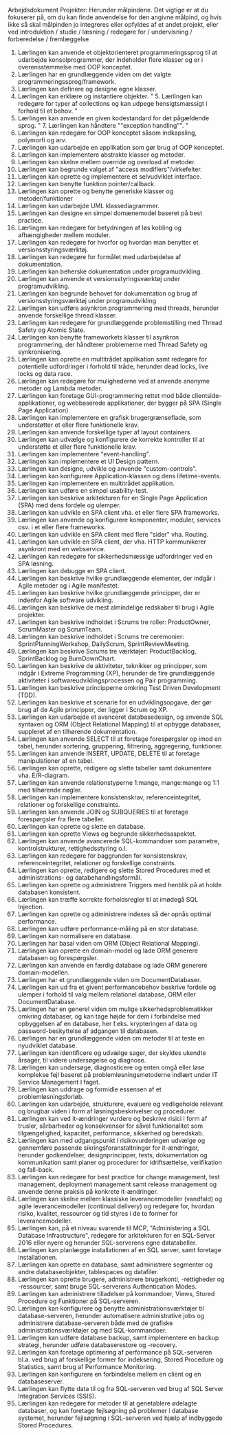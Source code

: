 Arbejdsdokument
Projekter:
Herunder målpindene. Det vigtige er at du fokuserer på, om du kan finde anvendelse for den angivne målpind, og hvis ikke så skal målpinden jo integreres eller opfyldes af et andet projekt, eller ved introduktion / studie / læsning / redegøre for / undervisning / forberedelse / fremlæggelse

1. Lærlingen kan anvende et objektorienteret programmeringssprog til at udarbejde konsolprogrammer, der indeholder flere klasser og er i overensstemmelse med OOP konceptet.
2. Lærlingen har en grundlæggende viden om det valgte programmeringssprog/framework.
3. Lærlingen kan definere og designe egne klasser.
4. Lærlingen kan erklære og instantiere objekter.
   " 5. Lærlingen kan redegøre for typer af collections og kan udpege hensigtsmæssigt i forhold til et behov.
   "
5. Lærlingen kan anvende en given kodestandard for det pågældende sprog.
   " 7. Lærlingen kan håndtere ""exception handling"".
   "
6. Lærlingen kan redegøre for OOP konceptet såsom indkapsling, polymorfi og arv.
7. Lærlingen kan udarbejde en applikation som gør brug af OOP konceptet.
8. Lærlingen kan implementere abstrakte klasser og metoder.
9. Lærlingen kan skelne mellem override og overload af metoder.
10. Lærlingen kan begrunde valget af "access modifiers"/virkefelter.
11. Lærlingen kan oprette og implementere et selvudviklet interface.
12. Lærlingen kan benytte funktion pointer/callback.
13. Lærlingen kan oprette og benytte generiske klasser og metoder/funktioner
14. Lærlingen kan udarbejde UML klassediagrammer.
15. Lærlingen kan designe en simpel domænemodel baseret på best practice.
16. Lærlingen kan redegøre for betydningen af løs kobling og afhængigheder mellem moduler.
17. Lærlingen kan redegøre for hvorfor og hvordan man benytter et versionsstyringsværktøj.
18. Lærlingen kan redegøre for formålet med udarbejdelse af dokumentation.
19. Lærlingen kan beherske dokumentation under programudvikling.
20. Lærlingen kan anvende et versionsstyringsværktøj under programudvikling.
21. Lærlingen kan begrunde behovet for dokumentation og brug af versionsstyringsværktøj under programudvikling
22. Lærlingen kan udføre asynkron programmering med threads, herunder anvende forskellige thread klasser.
23. Lærlingen kan redegøre for grundlæggende problemstilling med Thread Safety og Atomic State.
24. Lærlingen kan benytte frameworkets klasser til asynkron programmering, der håndterer problemerne med Thread Safety og synkronisering.
25. Lærlingen kan oprette en multitrådet applikation samt redegøre for potentielle udfordringer i forhold til tråde, herunder dead locks, live locks og data race.
26. Lærlingen kan redegøre for mulighederne ved at anvende anonyme metoder og Lambda metoder.
27. Lærlingen kan foretage GUI-programmering rettet mod både clientside-applikationer, og webbaserede applikationer, der bygger på SPA (Single Page Application).
28. Lærlingen kan implementere en grafisk brugergrænseflade, som understøtter et eller flere funktionelle krav.
29. Lærlingen kan anvende forskellige typer af layout containers.
30. Lærlingen kan udvælge og konfigurere de korrekte kontroller til at understøtte et eller flere funktionelle krav.
31. Lærlingen kan implementere "event-handling".
32. Lærlingen kan implementere et UI Design pattern.
33. Lærlingen kan designe, udvikle og anvende "custom-controls".
34. Lærlingen kan konfigurere Application-klassen og dens lifetime-events.
35. Lærlingen kan implementere en multitrådet applikation.
36. Lærlingen kan udføre en simpel usability-test.
37. Lærlingen kan beskrive arkitekturen for en Single Page Application (SPA) med dens fordele og ulemper.
38. Lærlingen kan udvikle en SPA client vha. et eller flere SPA frameworks.
39. Lærlingen kan anvende og konfigurere komponenter, moduler, services osv. i et eller flere frameworks.
40. Lærlingen kan udvikle en SPA client med flere "sider" vha. Routing.
41. Lærlingen kan udvikle en SPA client, der vha. HTTP kommunikerer asynkront med en webservice.
42. Lærlingen kan redegøre for sikkerhedsmæssige udfordringer ved en SPA løsning.
43. Lærlingen kan debugge en SPA client.
44. Lærlingen kan beskrive hvilke grundlæggende elementer, der indgår i Agile metoder og i Agile manifestet.
45. Lærlingen kan beskrive hvilke grundlæggende principper, der er indenfor Agile software udvikling.
46. Lærlingen kan beskrive de mest almindelige redskaber til brug i Agile projekter.
47. Lærlingen kan beskrive indholdet i Scrums tre roller: ProductOwner, ScrumMaster og ScrumTeam.
48. Lærlingen kan beskrive indholdet i Scrums tre ceremonier: SprintPlanningWorkshop, DailyScrum, SprintReviewMeeting.
49. Lærlingen kan beskrive Scrums tre værktøjer: ProductBacklog, SprintBacklog og BurnDownChart.
50. Lærlingen kan beskrive de aktiviteter, teknikker og principper, som indgår i Extreme Programming (XP), herunder de fire grundlæggende aktiviteter i softwareudviklingsprocessen og Pair programming.
51. Lærlingen kan beskrive principperne omkring Test Driven Development (TDD).
52. Lærlingen kan beskrive et scenarie for en udviklingsopgave, der gør brug af de Agile principper, der ligger i Scrum og XP.
53. Lærlingen kan udarbejde et avanceret databasedesign, og anvende SQL syntaxen og ORM (Object Relational Mapping) til at opbygge databaser, suppleret af en tilhørende dokumentation.
54. Lærlingen kan anvende SELECT til at foretage forespørgsler op imod en tabel, herunder sortering, gruppering, filtrering, aggregering, funktioner.
55. Lærlingen kan anvende INSERT, UPDATE, DELETE til at foretage manipulationer af en tabel.
56. Lærlingen kan oprette, redigere og slette tabeller samt dokumentere vha. E/R-diagram.
57. Lærlingen kan anvende relationstyperne 1:mange, mange:mange og 1:1 med tilhørende nøgler.
58. Lærlingen kan implementere konsistenskrav, referenceintegritet, relationer og forskellige constraints.
59. Lærlingen kan anvende JOIN og SUBQUERIES til at foretage forespørgsler fra flere tabeller.
60. Lærlingen kan oprette og slette en database.
61. Lærlingen kan oprette Views og begrunde sikkerhedsaspektet.
62. Lærlingen kan anvende avancerede SQL-kommandoer som parametre, kontrolstrukturer, rettighedsstyring o.l.
63. Lærlingen kan redegøre for baggrunden for konsistenskrav, referenceintegritet, relationer og forskellige constraints.
64. Lærlingen kan oprette, redigere og slette Stored Procedures med et administrations- og databehandlingsformål.
65. Lærlingen kan oprette og administrere Triggers med henblik på at holde databasen konsistent.
66. Lærlingen kan træffe korrekte forholdsregler til at imødegå SQL Injection.
67. Lærlingen kan oprette og administrere indexes så der opnås optimal performance.
68. Lærlingen kan udføre performance-måling på en stor database.
69. Lærlingen kan normalisere en database.
70. Lærlingen har basal viden om ORM (Object Relational Mapping).
71. Lærlingen kan oprette en domain-model og lade ORM generere databasen og forespørgsler.
72. Lærlingen kan anvende en færdig database og lade ORM generere domain-modellen.
73. Lærlingen har et grundlæggende viden om DocumentDatabaser.
74. Lærlingen kan ud fra et givent performancebehov beskrive fordele og ulemper i forhold til valg mellem relationel database, ORM eller DocumentDatabase.
75. Lærlingen har en generel viden om mulige sikkerhedsproblematikker omkring databaser, og kan tage højde for dem i forbindelse med opbyggelsen af en database, her f.eks. krypteringen af data og password-beskyttelse af adgangen til databasen.
76. Lærlingen har en grundlæggende viden om metoder til at teste en nyudviklet database.
77. Lærlingen kan identificere og udvælge sager, der skyldes ukendte årsager, til videre undersøgelse og diagnose.
78. Lærlingen kan undersøge, diagnosticere og enten omgå eller løse komplekse fejl baseret på problemløsningsmetoderne indlært under IT Service Management I faget.
79. Lærlingen kan uddrage og formidle essensen af et problemløsningsforløb.
80. Lærlingen kan udarbejde, strukturere, evaluere og vedligeholde relevant og brugbar viden i form af løsningsbeskrivelser og procedurer.
81. Lærlingen kan ved it-ændringer vurdere og beskrive risici i form af trusler, sårbarheder og konsekvenser for såvel funktionalitet som tilgængelighed, kapacitet, performance, sikkerhed og beredskab.
82. Lærlingen kan med udgangspunkt i risikovurderingen udvælge og gennemføre passende sikringsforanstaltninger for it-ændringer, herunder godkendelser, designprincipper, tests, dokumentation og kommunikation samt planer og procedurer for idriftsættelse, verifikation og fall-back.
83. Lærlingen kan redegøre for best practice for change management, test management, deployment management samt release management og anvende denne praksis på konkrete it-ændringer.
84. Lærlingen kan skelne mellem klassiske leverancemodeller (vandfald) og agile leverancemodeller (continual delivery) og redegøre for, hvordan risiko, kvalitet, ressourcer og tid styres i de to former for leverancemodeller.
85. Lærlingen kan, på et niveau svarende til MCP, "Administering a SQL Database Infrastructure", redegøre for arkitekturen for en SQL-Server 2016 eller nyere og herunder SQL-serverens egne datatabeller.
86. Lærlingen kan planlægge installationen af en SQL server, samt foretage installationen.
87. Lærlingen kan oprette en database, samt administrere segmenter og andre databaseobjekter, tablespaces og datafiler.
88. Lærlingen kan oprette brugere, administrere brugerkonti, -rettigheder og -ressourcer, samt bruge SQL-serverens Authentication Modes.
89. Lærlingen kan administrere tilladelser på kommandoer, Views, Stored Procedure og Funktioner på SQL-serveren.
90. Lærlingen kan konfigurere og benytte administrationsværktøjer til database-serveren, herunder automatisere administrative jobs og administrere database-serveren både med de grafiske administrationsværktøjer og med SQL-kommandoer.
91. Lærlingen kan udføre database backup, samt implementere en backup strategi, herunder udføre databaserestore og -recovery.
92. Lærlingen kan foretage optimering af performance på SQL-serveren bl.a. ved brug af forskellige former for indeksering, Stored Procedure og Statistics, samt brug af Performance Monitoring.
93. Lærlingen kan konfigurere en forbindelse mellem en client og en databaseserver.
94. Lærlingen kan flytte data til og fra SQL-serveren ved brug af SQL Server Integration Services (SSIS).
95. Lærlingen kan redegøre for metoder til at genetablere ødelagte databaser, og kan foretage fejlsøgning på problemer i database systemet, herunder fejlsøgning i SQL-serveren ved hjælp af indbyggede Stored Procedures.

